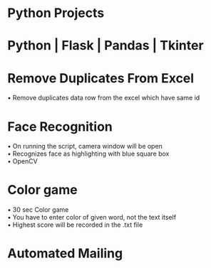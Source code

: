 # Python Projects
# Python | Flask | Pandas | Tkinter

# Remove Duplicates From Excel
• Remove duplicates data row from the excel which have same id

# Face Recognition 
• On running the script, camera window will be open    
• Recognizes face as highlighting with blue square box    
• OpenCV

# Color game
• 30 sec Color game    
• You have to enter color of given word, not the text itself    
• Highest score will be recorded in the .txt file

# Automated Mailing
